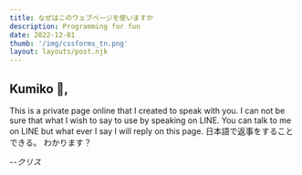 ```yaml
---
title: なぜはこのウェブページを使いますか
description: Programming for fun
date: 2022-12-01
thumb: '/img/cssforms_tn.png'
layout: layouts/post.njk
---
```


## Kumiko 🌟,

This is a private page online that I created to speak with you. I can not be sure that what I wish to say to use by speaking on LINE. You can talk to me on LINE but what ever I say I will reply on this page. 日本語で返事をすることできる。 わかります？

--<cite>クリス</cite>


